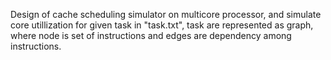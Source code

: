 Design of cache scheduling simulator on multicore processor,
and simulate core utillization for given task in "task.txt",
task are represented as graph,
	where node is set of instructions and edges are dependency
	among instructions.